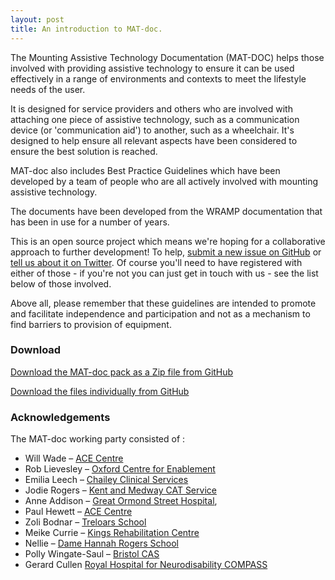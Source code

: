 ```yaml
---
layout: post
title: An introduction to MAT-doc.
---
```


The Mounting Assistive Technology Documentation (MAT-DOC) helps those involved with providing assistive technology to ensure it can be used effectively in a range of environments and contexts to meet the lifestyle needs of the user.

It is designed for service providers and others who are involved with attaching one piece of assistive technology, such as a communication device (or 'communication aid') to another, such as a wheelchair. It's designed to help ensure all relevant aspects have been considered to ensure the best solution is reached.

MAT-doc also includes Best Practice Guidelines which have been developed by a team of people who are all actively involved with mounting assistive technology.   

The documents have been developed from the WRAMP documentation that has been in use for a number of years.

This is an open source project which means we're hoping for a collaborative approach to further development! To help, [submit a new issue on GitHub](https://github.com/ACECentre/MAT-doc/issues/new)  or [tell us about it on Twitter](https://twitter.com/search?q=%23matdoc). Of course you'll need to have registered with either of those - if you're not you can just get in touch with us - see the list below of those involved.

Above all, please remember that these guidelines are intended to promote and facilitate independence and participation and not as a mechanism to find barriers to provision of equipment.

### Download

[Download the MAT-doc pack as a Zip file from GitHub](https://github.com/ACECentre/MAT-doc/archive/master.zip)

[Download the files individually from GitHub](https://github.com/ACECentre/MAT-doc)


### Acknowledgements

The MAT-doc working party consisted of :

- Will Wade – [ACE Centre](http://acecentre.org.uk) 
- Rob Lievesley – [Oxford Centre for Enablement](http://www.ouh.nhs.uk/oce/) 
- Emilia Leech – [Chailey Clinical Services](http://www.sussexcommunity.nhs.uk/services/servicedetails.htm?directoryID=16344) 
- Jodie Rogers – [Kent and Medway CAT Service](http://www.kelsi.org.uk/support-for-children-and-young-people/support-for-schools/kent-and-medway-communication-and-assistive-technology-service) 
- Anne Addison – [Great Ormond Street Hospital](http://www.gosh.nhs.uk/health-professionals/clinical-specialties/neurodisability-information-parents-and-visitors/clinics-and-services/augmentative-communication-service), 
- Paul Hewett – [ACE Centre](http://acecentre.org.uk)  
- Zoli Bodnar – [Treloars School](www.treloar.org.uk) 
- Meike Currie – [Kings Rehabilitation Centre](http://www.guysandstthomas.nhs.uk/our-services/community-assistive-communication-service/overview.aspx) 
- Nellie – [Dame Hannah Rogers School](www.discoverhannahs.org/) 
- Polly Wingate-Saul – [Bristol CAS](https://www.nbt.nhs.uk/bristol-centre-enablement/services-at-centre/bristol-communication-aid-service)
- Gerard Cullen [Royal Hospital for Neurodisability COMPASS](https://www.rhn.org.uk/what-makes-us-special/services/compass/)